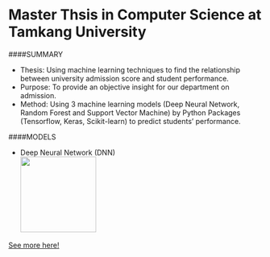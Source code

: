 # Master Thsis in Computer Science at Tamkang University
####SUMMARY
* Thesis: Using machine learning techniques to find the relationship between university admission score and student performance.
* Purpose: To provide an objective insight for our department on admission.
* Method: Using 3 machine learning models (Deep Neural Network, Random Forest and Support Vector Machine) by Python Packages (Tensorflow, Keras, Scikit-learn) to predict students’ performance. <br>

####MODELS
* Deep Neural Network (DNN) <br>
<img width="150" height="150" src="??"/> <br>
> 
> 

[See more here!](https://github.com/SS-rong/MS_Research-/blob/main/documents/Thsis_english.pdf)
